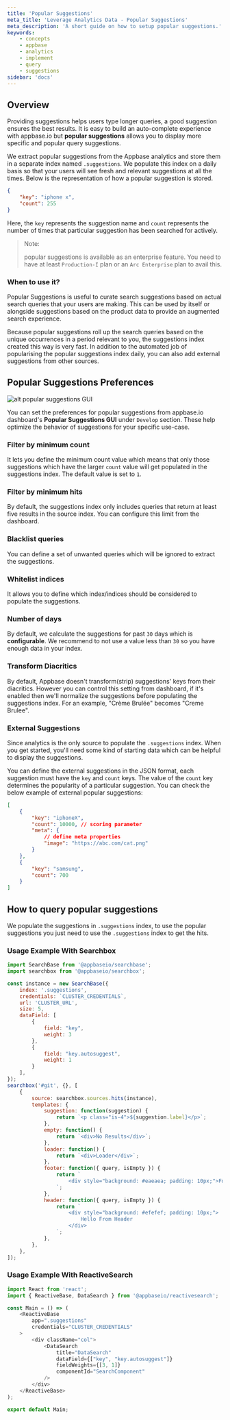 ```yaml
---
title: 'Popular Suggestions'
meta_title: 'Leverage Analytics Data - Popular Suggestions'
meta_description: 'A short guide on how to setup popular suggestions.'
keywords:
    - concepts
    - appbase
    - analytics
    - implement
    - query
    - suggestions
sidebar: 'docs'
---
```


## Overview

Providing suggestions helps users type longer queries, a good suggestion ensures the best results. It is easy to build an auto-complete experience with appbase.io but <strong>popular suggestions</strong> allows you to display more specific and popular query suggestions.

We extract popular suggestions from the Appbase analytics and store them in a separate index named `.suggestions`. We populate this index on a daily basis so that your users will see fresh and relevant suggestions at all the times. Below is the representation of how a popular suggestion is stored.

```json
{
	"key": "iphone x",
	"count": 255
}
```

Here, the `key` represents the suggestion name and `count` represents the number of times that particular suggestion has been searched for actively.

> Note:
>
> popular suggestions is available as an enterprise feature. You need to have at least `Production-I` plan or an `Arc Enterprise` plan to avail this.

### When to use it?

Popular Suggestions is useful to curate search suggestions based on actual search queries that your users are making. This can be used by itself or alongside suggestions based on the product data to provide an augmented search experience.

Because popular suggestions roll up the search queries based on the unique occurrences in a period relevant to you, the suggestions index created this way is very fast. In addition to the automated job of popularising the popular suggestions index daily, you can also add external suggestions from other sources.


## Popular Suggestions Preferences

<!-- TODO: Add screenshot of Suggestions UI -->
![alt popular suggestions GUI](https://i.imgur.com/6EYqFtj.png)

You can set the preferences for popular suggestions from appbase.io dashboard's <strong>Popular Suggestions GUI</strong> under `Develop` section. These help optimize the behavior of suggestions for your specific use-case.


### Filter by minimum count

It lets you define the minimum count value which means that only those suggestions which have the larger `count` value will get populated in the suggestions index. The default value is set to `1`.

### Filter by minimum hits

By default, the suggestions index only includes queries that return at least five results in the source index. You can configure this limit from the dashboard.

### Blacklist queries

You can define a set of unwanted queries which will be ignored to extract the suggestions.

### Whitelist indices

It allows you to define which index/indices should be considered to populate the suggestions.

### Number of days

By default, we calculate the suggestions for past `30` days which is <strong>configurable</strong>. We recommend to not use a value less than `30` so you have enough data in your index.

### Transform Diacritics
By default, Appbase doesn't transform(strip) suggestions' keys from their diacritics. However you can control this setting from dashboard, if it's enabled then we'll normalize the suggestions before populating the suggestions index. For an example, "Crème Brulée" becomes "Creme Brulee".

### External Suggestions

Since analytics is the only source to populate the `.suggestions` index. When you get started, you'll need some kind of starting data which can be helpful to display the suggestions.

You can define the external suggestions in the JSON format, each suggestion must have the `key` and `count` keys. The value of the `count` key determines the popularity of a particular suggestion.
You can check the below example of external popular suggestions:

```json
[
	{
		"key": "iphoneX",
		"count": 10000, // scoring parameter
		"meta": {
			// define meta properties
			"image": "https://abc.com/cat.png"
		}
	},
	{
		"key": "samsung",
		"count": 700
	}
]
```

## How to query popular suggestions

We populate the suggestions in `.suggestions` index, to use the popular suggestions you just need to use the `.suggestions` index to get the hits.

### Usage Example With Searchbox

```js
import SearchBase from '@appbaseio/searchbase';
import searchbox from '@appbaseio/searchbox';

const instance = new SearchBase({
	index: '.suggestions',
	credentials: `CLUSTER_CREDENTIALS`,
	url: 'CLUSTER_URL',
	size: 5,
	dataField: [
		{
			field: "key",
			weight: 3
		},
		{
			field: "key.autosuggest",
			weight: 1
		}
	],
});
searchbox('#git', {}, [
	{
		source: searchbox.sources.hits(instance),
		templates: {
			suggestion: function(suggestion) {
				return `<p class="is-4">${suggestion.label}</p>`;
			},
			empty: function() {
				return `<div>No Results</div>`;
			},
			loader: function() {
				return `<div>Loader</div>`;
			},
			footer: function({ query, isEmpty }) {
				return `
                    <div style="background: #eaeaea; padding: 10px;">Footer</div>
                `;
			},
			header: function({ query, isEmpty }) {
				return `
                    <div style="background: #efefef; padding: 10px;">
                        Hello From Header
                    </div>
                `;
			},
		},
	},
]);
```

### Usage Example With ReactiveSearch

<!-- TODO: The example is not complete -->

```js
import React from 'react';
import { ReactiveBase, DataSearch } from '@appbaseio/reactivesearch';

const Main = () => (
    <ReactiveBase
        app=".suggestions"
        credentials="CLUSTER_CREDENTIALS"
    >
        <div className="col">
            <DataSearch
                title="DataSearch"
                dataField={["key", "key.autosuggest"]}
				fieldWeights={[3, 1]}
                componentId="SearchComponent"
            />
        </div>
    </ReactiveBase>
);

export default Main;
```
